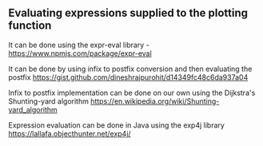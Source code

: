 ## Evaluating expressions supplied to the plotting function

It can be done using the expr-eval library - https://www.npmjs.com/package/expr-eval

It can be done by using infix to postfix conversion and then evaluating the postfix
https://gist.github.com/dineshrajpurohit/d14349fc48c6da937a04

Infix to postfix implementation can be done on our own using the Dijkstra's  Shunting-yard algorithm https://en.wikipedia.org/wiki/Shunting-yard_algorithm 

Expression evaluation can be done in Java using the exp4j library https://lallafa.objecthunter.net/exp4j/ 